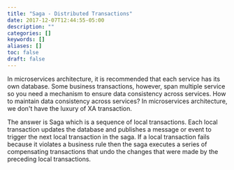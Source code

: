```yaml
---
title: "Saga - Distributed Transactions"
date: 2017-12-07T12:44:55-05:00
description: ""
categories: []
keywords: []
aliases: []
toc: false
draft: false
---
```


In microservices architecture, it is recommended that each service has its own database. Some business 
transactions, however, span multiple service so you need a mechanism to ensure data consistency across 
services. How to maintain data consistency across services? In microservices architecture, we don't have
the luxury of XA transaction. 

The answer is Saga which is a sequence of local transactions. Each local transaction updates the database 
and publishes a message or event to trigger the next local transaction in the saga. If a local transaction 
fails because it violates a business rule then the saga executes a series of compensating transactions that 
undo the changes that were made by the preceding local transactions.

